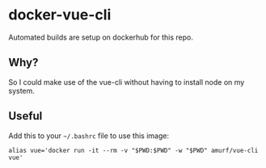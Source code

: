 # docker-vue-cli

Automated builds are setup on dockerhub for this repo.

## Why?
So I could make use of the vue-cli without having to install node on my system.

## Useful

Add this to your `~/.bashrc` file to use this image:

`alias vue='docker run -it --rm -v "$PWD:$PWD" -w "$PWD" amurf/vue-cli vue'`
